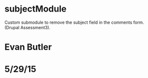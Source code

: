 # subjectModule
Custom submodule to remove the subject field in the comments form. (Drupal Assessment3).
# Evan Butler
# 5/29/15
